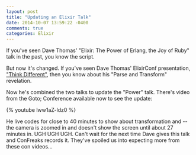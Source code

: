 ```yaml
---
layout: post
title: "Updating an Elixir Talk"
date: 2014-10-07 13:59:22 -0400
comments: true
categories: Elixir
---
```

If you've seen Dave Thomas' "Elixir: The Power of Erlang, the Joy of Ruby" talk in the past, you know the script.

But now it's changed.  If you've seen Dave Thomas' ElixirConf presentation, ["Think Different"](http://confreaks.com/videos/4119-elixirconf2014-opening-keynote-think-different), then you know about his "Parse and Transform" revelation.

Now he's combined the two talks to update the "Power" talk.  There's video from the Goto; Conference available now to see the update:

{% youtube lww1aZ-ldz0 %}

He live codes for close to 40 minutes to show about transformation and -- the camera is zoomed in and doesn't show the screen until about 27 minutes in.  UGH UGH UGH.  Can't wait for the next time Dave gives this talk and ConFreaks records it. They've spoiled us into expecting more from these con videos...

